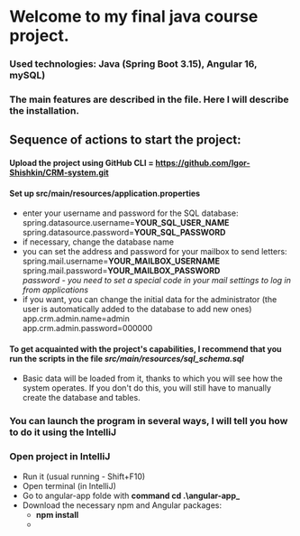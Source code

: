 # Welcome to my final java course project.
### Used technologies: Java (Spring Boot 3.15), Angular 16, mySQL)

### The main features are described in the file. Here I will describe the installation.

## Sequence of actions to start the project:
#### Upload the project using GitHub CLI = https://github.com/Igor-Shishkin/CRM-system.git
#### Set up src/main/resources/application.properties
 - enter your username and password for the SQL database:<br>
spring.datasource.username=**YOUR_SQL_USER_NAME**<br>
spring.datasource.password=**YOUR_SQL_PASSWORD**
 - if necessary, change the database name<br>
 - you can set the address and password for your mailbox to send letters:<br>
spring.mail.username=**YOUR_MAILBOX_USERNAME**<br>
spring.mail.password=**YOUR_MAILBOX_PASSWORD**<br>
*password - you need to set a special code in your mail settings to log in from applications*
- if you want, you can change the initial data for the administrator (the user is automatically added to the database to add new ones)<br>
app.crm.admin.name=admin<br>
app.crm.admin.password=000000

#### To get acquainted with the project's capabilities, I recommend that you run the scripts in the file *src/main/resources/sql_schema.sql*
 - Basic data will be loaded from it, thanks to which you will see how the system operates. If you don't do this, you will still have to manually create the database and tables.

### You can launch the program in several ways, I will tell you how to do it using the IntelliJ

### Open project in IntelliJ
 - Run it (usual running - Shift+F10) 
 - Open terminal (in IntelliJ)
 - Go to angular-app folde with __command cd .\angular-app\___
 - Download the necessary npm and Angular packages:
     - **npm install**
     - 
